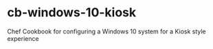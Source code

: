 # cb-windows-10-kiosk
Chef Cookbook for configuring a Windows 10 system for a Kiosk style experience
